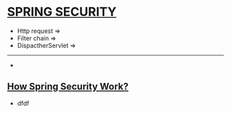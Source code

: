 # [SPRING SECURITY]()
* Http request      =>
* Filter chain      => 
* DispactherServlet =>
---
* 

## [How Spring Security Work?]()
  - dfdf